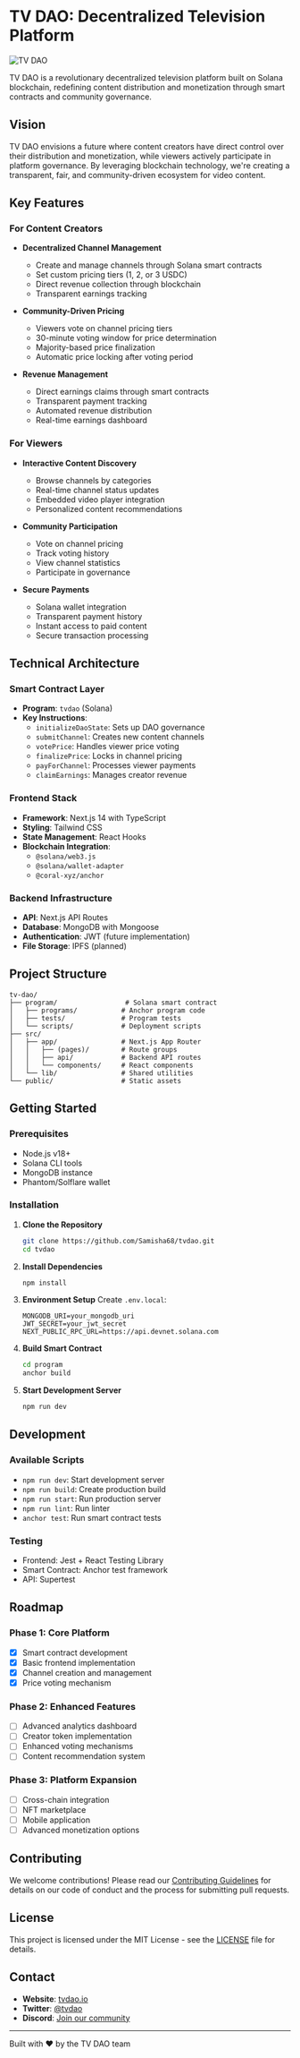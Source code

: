 # TV DAO: Decentralized Television Platform

![TV DAO](public/logo.png)

TV DAO is a revolutionary decentralized television platform built on Solana blockchain, redefining content distribution and monetization through smart contracts and community governance.

## Vision

TV DAO envisions a future where content creators have direct control over their distribution and monetization, while viewers actively participate in platform governance. By leveraging blockchain technology, we're creating a transparent, fair, and community-driven ecosystem for video content.

## Key Features

### For Content Creators
- **Decentralized Channel Management**
  - Create and manage channels through Solana smart contracts
  - Set custom pricing tiers (1, 2, or 3 USDC)
  - Direct revenue collection through blockchain
  - Transparent earnings tracking

- **Community-Driven Pricing**
  - Viewers vote on channel pricing tiers
  - 30-minute voting window for price determination
  - Majority-based price finalization
  - Automatic price locking after voting period

- **Revenue Management**
  - Direct earnings claims through smart contracts
  - Transparent payment tracking
  - Automated revenue distribution
  - Real-time earnings dashboard

### For Viewers
- **Interactive Content Discovery**
  - Browse channels by categories
  - Real-time channel status updates
  - Embedded video player integration
  - Personalized content recommendations

- **Community Participation**
  - Vote on channel pricing
  - Track voting history
  - View channel statistics
  - Participate in governance

- **Secure Payments**
  - Solana wallet integration
  - Transparent payment history
  - Instant access to paid content
  - Secure transaction processing

## Technical Architecture

### Smart Contract Layer
- **Program**: `tvdao` (Solana)
- **Key Instructions**:
  - `initializeDaoState`: Sets up DAO governance
  - `submitChannel`: Creates new content channels
  - `votePrice`: Handles viewer price voting
  - `finalizePrice`: Locks in channel pricing
  - `payForChannel`: Processes viewer payments
  - `claimEarnings`: Manages creator revenue

### Frontend Stack
- **Framework**: Next.js 14 with TypeScript
- **Styling**: Tailwind CSS
- **State Management**: React Hooks
- **Blockchain Integration**: 
  - `@solana/web3.js`
  - `@solana/wallet-adapter`
  - `@coral-xyz/anchor`

### Backend Infrastructure
- **API**: Next.js API Routes
- **Database**: MongoDB with Mongoose
- **Authentication**: JWT (future implementation)
- **File Storage**: IPFS (planned)

## Project Structure

```
tv-dao/
├── program/                 # Solana smart contract
│   ├── programs/           # Anchor program code
│   ├── tests/              # Program tests
│   └── scripts/            # Deployment scripts
├── src/
│   ├── app/                # Next.js App Router
│   │   ├── (pages)/        # Route groups
│   │   ├── api/            # Backend API routes
│   │   └── components/     # React components
│   └── lib/                # Shared utilities
└── public/                 # Static assets
```

## Getting Started

### Prerequisites
- Node.js v18+
- Solana CLI tools
- MongoDB instance
- Phantom/Solflare wallet

### Installation

1. **Clone the Repository**
   ```bash
   git clone https://github.com/Samisha68/tvdao.git
   cd tvdao
   ```

2. **Install Dependencies**
   ```bash
   npm install
   ```

3. **Environment Setup**
   Create `.env.local`:
   ```env
   MONGODB_URI=your_mongodb_uri
   JWT_SECRET=your_jwt_secret
   NEXT_PUBLIC_RPC_URL=https://api.devnet.solana.com
   ```

4. **Build Smart Contract**
   ```bash
   cd program
   anchor build
   ```

5. **Start Development Server**
   ```bash
   npm run dev
   ```

## Development

### Available Scripts
- `npm run dev`: Start development server
- `npm run build`: Create production build
- `npm run start`: Run production server
- `npm run lint`: Run linter
- `anchor test`: Run smart contract tests

### Testing
- Frontend: Jest + React Testing Library
- Smart Contract: Anchor test framework
- API: Supertest

## Roadmap

### Phase 1: Core Platform
- [x] Smart contract development
- [x] Basic frontend implementation
- [x] Channel creation and management
- [x] Price voting mechanism

### Phase 2: Enhanced Features
- [ ] Advanced analytics dashboard
- [ ] Creator token implementation
- [ ] Enhanced voting mechanisms
- [ ] Content recommendation system

### Phase 3: Platform Expansion
- [ ] Cross-chain integration
- [ ] NFT marketplace
- [ ] Mobile application
- [ ] Advanced monetization options

## Contributing

We welcome contributions! Please read our [Contributing Guidelines](CONTRIBUTING.md) for details on our code of conduct and the process for submitting pull requests.

## License

This project is licensed under the MIT License - see the [LICENSE](LICENSE) file for details.

## Contact

- **Website**: [tvdao.io](https://tvdao.io)
- **Twitter**: [@tvdao](https://twitter.com/tvdao)
- **Discord**: [Join our community](https://discord.gg/tvdao)

---

Built with ❤️ by the TV DAO team 